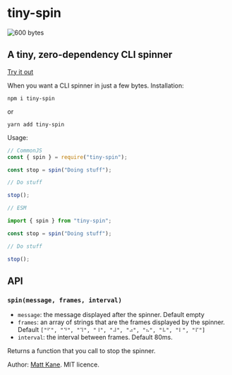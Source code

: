 # tiny-spin

![600 bytes](https://edge.bundlejs.com/?q=tiny-spin&badge)

## A tiny, zero-dependency CLI spinner

[Try it out](https://repl.it/@ascorbic/tiny-spin-demo)

When you want a CLI spinner in just a few bytes. Installation:

```shell
npm i tiny-spin
```

or

```shell
yarn add tiny-spin
```

Usage:

```js
// CommonJS
const { spin } = require("tiny-spin");

const stop = spin("Doing stuff");

// Do stuff

stop();
```

```js
// ESM

import { spin } from "tiny-spin";

const stop = spin("Doing stuff");

// Do stuff

stop();
```

## API

### `spin(message, frames, interval)`

- `message`: the message displayed after the spinner. Default empty
- `frames`: an array of strings that are the frames displayed by the spinner. Default `["⠋", "⠙", "⠹", "⠸", "⠼", "⠴", "⠦", "⠧", "⠇", "⠏"]`
- `interval`: the interval between frames. Default 80ms.

Returns a function that you call to stop the spinner.

Author: [Matt Kane](https://github.com/ascorbic). MIT licence.
